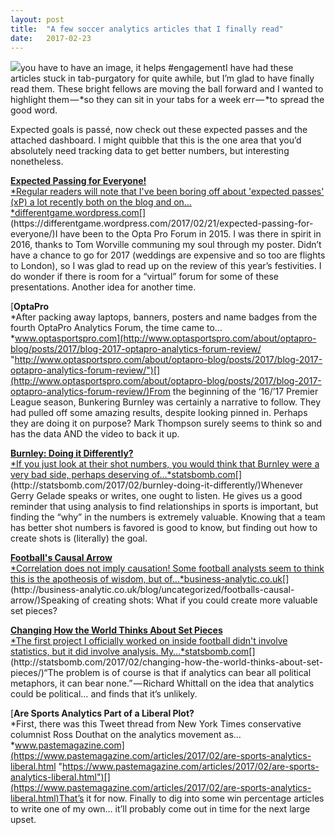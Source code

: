 ```yaml
---
layout:	post
title:	"A few soccer analytics articles that I finally read"
date:	2017-02-23
---
```


  ![](/views/assets/img/1*LAMj80-lTVHlFjgeV1Um7w.png)you have to have an image, it helps #engagementI have had these articles stuck in tab-purgatory for quite awhile, but I’m glad to have finally read them. These bright fellows are moving the ball forward and I wanted to highlight them — *so they can sit in your tabs for a week err — *to spread the good word.

Expected goals is passé, now check out these expected passes and the attached dashboard. I might quibble that this is the one area that you’d absolutely need tracking data to get better numbers, but interesting nonetheless.

[**Expected Passing for Everyone!**  
*Regular readers will note that I've been boring off about 'expected passes' (xP) a lot recently both on the blog and on…*differentgame.wordpress.com](https://differentgame.wordpress.com/2017/02/21/expected-passing-for-everyone/ "https://differentgame.wordpress.com/2017/02/21/expected-passing-for-everyone/")[](https://differentgame.wordpress.com/2017/02/21/expected-passing-for-everyone/)I have been to the Opta Pro Forum in 2015. I was there in spirit in 2016, thanks to Tom Worville communing my soul through my poster. Didn’t have a chance to go for 2017 (weddings are expensive and so too are flights to London), so I was glad to read up on the review of this year’s festivities. I do wonder if there is room for a “virtual” forum for some of these presentations. Another idea for another time.

[**OptaPro**  
*After packing away laptops, banners, posters and name badges from the fourth OptaPro Analytics Forum, the time came to…*www.optasportspro.com](http://www.optasportspro.com/about/optapro-blog/posts/2017/blog-2017-optapro-analytics-forum-review/ "http://www.optasportspro.com/about/optapro-blog/posts/2017/blog-2017-optapro-analytics-forum-review/")[](http://www.optasportspro.com/about/optapro-blog/posts/2017/blog-2017-optapro-analytics-forum-review/)From the beginning of the ‘16/’17 Premier League season, Bunkering Burnley was certainly a narrative to follow. They had pulled off some amazing results, despite looking pinned in. Perhaps they are doing it on purpose? Mark Thompson surely seems to think so and has the data AND the video to back it up.

[**Burnley: Doing it Differently?**  
*If you just look at their shot numbers, you would think that Burnley were a very bad side, perhaps deserving of…*statsbomb.com](http://statsbomb.com/2017/02/burnley-doing-it-differently/ "http://statsbomb.com/2017/02/burnley-doing-it-differently/")[](http://statsbomb.com/2017/02/burnley-doing-it-differently/)Whenever Gerry Gelade speaks or writes, one ought to listen. He gives us a good reminder that using analysis to find relationships in sports is important, but finding the “why” in the numbers is extremely valuable. Knowing that a team has better shot numbers is favored is good to know, but finding out how to create shots is (literally) the goal.

[**Football's Causal Arrow**  
*Correlation does not imply causation! Some football analysts seem to think this is the apotheosis of wisdom, but of…*business-analytic.co.uk](http://business-analytic.co.uk/blog/uncategorized/footballs-causal-arrow/ "http://business-analytic.co.uk/blog/uncategorized/footballs-causal-arrow/")[](http://business-analytic.co.uk/blog/uncategorized/footballs-causal-arrow/)Speaking of creating shots: What if you could create more valuable set pieces?

[**Changing How the World Thinks About Set Pieces**  
*The first project I officially worked on inside football didn't involve statistics, but it did involve analysis. My…*statsbomb.com](http://statsbomb.com/2017/02/changing-how-the-world-thinks-about-set-pieces/ "http://statsbomb.com/2017/02/changing-how-the-world-thinks-about-set-pieces/")[](http://statsbomb.com/2017/02/changing-how-the-world-thinks-about-set-pieces/)“The problem is of course is that if analytics can bear all political metaphors, it can bear none.” — Richard Whittall on the idea that analytics could be political… and finds that it’s unlikely.

[**Are Sports Analytics Part of a Liberal Plot?**  
*First, there was this Tweet thread from New York Times conservative columnist Ross Douthat on the analytics movement as…*www.pastemagazine.com](https://www.pastemagazine.com/articles/2017/02/are-sports-analytics-liberal.html "https://www.pastemagazine.com/articles/2017/02/are-sports-analytics-liberal.html")[](https://www.pastemagazine.com/articles/2017/02/are-sports-analytics-liberal.html)That’s it for now. Finally to dig into some win percentage articles to write one of my own… it’ll probably come out in time for the next large upset.

  